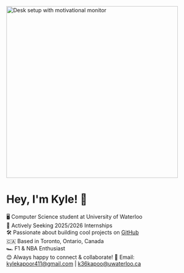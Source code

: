 <p align="left">
  <img src="https://images.unsplash.com/photo-1503437313881-503a91226402?q=80&w=2832&auto=format&fit=crop&ixlib=rb-4.0.3&ixid=M3wxMjA3fDB8MHxwaG90by1wYWdlfHx8fGVufDB8fHx8fA%3D%3D" width="450" alt="Desk setup with motivational monitor">
</p>

# Hey, I'm Kyle! 👋

🖥️ Computer Science student at University of Waterloo  
🚀 Actively Seeking 2025/2026 Internships  
🛠️ Passionate about building cool projects on [GitHub](https://github.com/kylekapoor?tab=repositories)  
🇨🇦 Based in Toronto, Ontario, Canada  
🏎️ F1 & NBA Enthusiast  
😊 Always happy to connect & collaborate!
📧 Email: [kylekapoor411@gmail.com](mailto:kylekapoor411@gmail.com) | [k36kapoo@uwaterloo.ca](mailto:k36kapoo@uwaterloo.ca)
